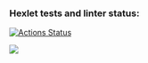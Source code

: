 ### Hexlet tests and linter status:
[![Actions Status](https://github.com/Meynie/python-project-lvl1/workflows/hexlet-check/badge.svg)](https://github.com/Meynie/python-project-lvl1/actions)

<a href="https://codeclimate.com/github/Meynie/python-project-lvl1/maintainability"><img src="https://api.codeclimate.com/v1/badges/3756d8afbea263dbe034/maintainability" /></a>
